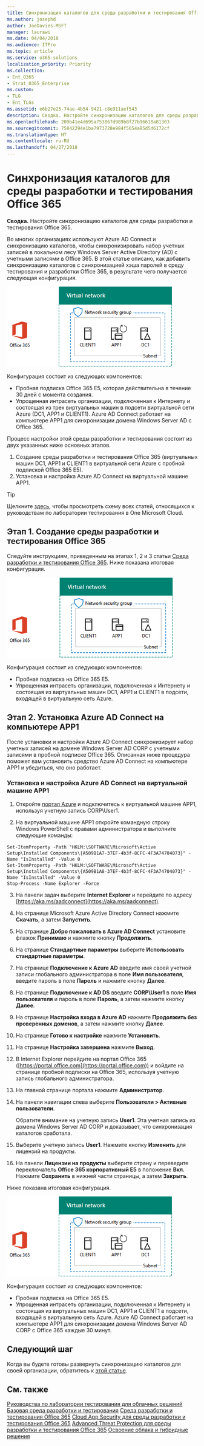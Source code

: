 ```yaml
---
title: Синхронизация каталогов для среды разработки и тестирования Office 365
ms.author: josephd
author: JoeDavies-MSFT
manager: laurawi
ms.date: 04/04/2018
ms.audience: ITPro
ms.topic: article
ms.service: o365-solutions
localization_priority: Priority
ms.collection:
- Ent_O365
- Strat_O365_Enterprise
ms.custom:
- TLG
- Ent_TLGs
ms.assetid: e6b27e25-74ae-4b54-9421-c8e911aef543
description: Сводка. Настройте синхронизацию каталогов для среды разработки и тестирования Office 365.
ms.openlocfilehash: 209b41e4d695a753867d989b8f27b96618a81303
ms.sourcegitcommit: 75842294e1ba7973728e984f5654a85d5d6172cf
ms.translationtype: HT
ms.contentlocale: ru-RU
ms.lasthandoff: 04/27/2018
---
```

# <a name="directory-synchronization-for-your-office-365-devtest-environment"></a>Синхронизация каталогов для среды разработки и тестирования Office 365

 **Сводка.** Настройте синхронизацию каталогов для среды разработки и тестирования Office 365.
  
Во многих организациях используют Azure AD Connect и синхронизацию каталогов, чтобы синхронизировать набор учетных записей в локальном лесу Windows Server Active Directory (AD) с учетными записями в Office 365. В этой статье описано, как добавить синхронизацию каталогов с синхронизацией хэша паролей в среду тестирования и разработки Office 365, в результате чего получается следующая конфигурация.
  
![Среда разработки и тестирования Office 365 с синхронизацией каталогов](images/be5b37b0-f832-4878-b153-436c31546e21.png)
  
Конфигурация состоит из следующих компонентов: 
  
- Пробная подписка Office 365 E5, которая действительна в течение 30 дней с момента создания.
- Упрощенная интрасеть организации, подключенная к Интернету и состоящая из трех виртуальных машин в подсети виртуальной сети Azure (DC1, APP1 и CLIENT1). Azure AD Connect работает на компьютере APP1 для синхронизации домена Windows Server AD с Office 365.
    
Процесс настройки этой среды разработки и тестирования состоит из двух указанных ниже основных этапов.
  
1. Создание среды разработки и тестирования Office 365 (виртуальных машин DC1, APP1 и CLIENT1 в виртуальной сети Azure с пробной подпиской Office 365 E5).
2. Установка и настройка Azure AD Connect на виртуальной машине APP1.
    
> [!TIP]
> Щелкните [здесь](http://aka.ms/catlgstack), чтобы просмотреть схему всех статей, относящихся к руководствам по лаборатории тестирования в One Microsoft Cloud.
  
## <a name="phase-1-create-an-office-365-devtest-environment"></a>Этап 1. Создание среды разработки и тестирования Office 365

Следуйте инструкциям, приведенным на этапах 1, 2 и 3 статьи [Среда разработки и тестирования Office 365](office-365-dev-test-environment.md). Ниже показана итоговая конфигурация.
  
![Среда разработки и тестирования Office 365](images/48fb91aa-09b0-4020-a496-a8253920c45d.png)
  
Конфигурация состоит из следующих компонентов: 
  
- Пробная подписка на Office 365 E5.
- Упрощенная интрасеть организации, подключенная к Интернету и состоящая из виртуальных машин DC1, APP1 и CLIENT1 в подсети, входящей в виртуальную сеть Azure.
    
## <a name="phase-2-install-azure-ad-connect-on-app1"></a>Этап 2. Установка Azure AD Connect на компьютере APP1

После установки и настройки Azure AD Connect синхронизирует набор учетных записей на домене Windows Server AD CORP с учетными записями в пробной подписке Office 365. Описанная ниже процедура поможет вам установить средство Azure AD Connect на компьютере APP1 и убедиться, что оно работает.
  
### <a name="install-and-configure-azure-ad-connect-on-app1"></a>Установка и настройка Azure AD Connect на виртуальной машине APP1

1. Откройте [портал Azure](https://portal.azure.com) и подключитесь к виртуальной машине APP1, используя учетную запись CORP\\User1.
    
2. На виртуальной машине APP1 откройте командную строку Windows PowerShell с правами администратора и выполните следующие команды:
    
  ```
  Set-ItemProperty -Path "HKLM:\SOFTWARE\Microsoft\Active Setup\Installed Components\{A509B1A7-37EF-4b3f-8CFC-4F3A74704073}" -Name "IsInstalled" -Value 0
Set-ItemProperty -Path "HKLM:\SOFTWARE\Microsoft\Active Setup\Installed Components\{A509B1A8-37EF-4b3f-8CFC-4F3A74704073}" -Name "IsInstalled" -Value 0
Stop-Process -Name Explorer -Force

  ```

3. На панели задач выберите **Internet Explorer** и перейдите по адресу [https://aka.ms/aadconnect](https://aka.ms/aadconnect).
    
4. На странице Microsoft Azure Active Directory Connect нажмите **Скачать**, а затем **Запустить**.
    
5. На странице **Добро пожаловать в Azure AD Connect** установите флажок **Принимаю** и нажмите кнопку **Продолжить**.
    
6. На странице **Стандартные параметры** выберите **Использовать стандартные параметры**.
    
7. На странице **Подключение к Azure AD** введите имя своей учетной записи глобального администратора в поле **Имя пользователя**, введите пароль в поле **Пароль** и нажмите кнопку **Далее**.
    
8. На странице **Подключение к AD DS** введите **CORP\\User1** в поле **Имя пользователя** и пароль в поле **Пароль**, а затем нажмите кнопку **Далее**.
    
9. На странице **Настройка входа в Azure AD** нажмите **Продолжить без проверенных доменов**, а затем нажмите кнопку **Далее**.
    
10. На странице **Готово к настройке** нажмите **Установить**.
    
11. На странице **Настройка завершена** нажмите **Выход**.
    
12. В Internet Explorer перейдите на портал Office 365 ([https://portal.office.com](https://portal.office.com)) и войдите на странице пробной подписки на Office 365, используя учетную запись глобального администратора.
    
13. На главной странице портала нажмите **Администратор**.
    
14. На панели навигации слева выберите **Пользователи > Активные пользователи**.
    
    Обратите внимание на учетную запись **User1**. Эта учетная запись из домена Windows Server AD CORP и доказывает, что синхронизация каталогов сработала.
    
15. Выберите учетную запись **User1**. Нажмите кнопку **Изменить** для лицензий на продукты.
    
16. На панели **Лицензии на продукты** выберите страну и переведите переключатель **Office 365 корпоративный E5** в положение **Вкл.** Нажмите **Сохранить** в нижней части страницы, а затем **Закрыть**.
    
Ниже показана итоговая конфигурация.
  
![Среда разработки и тестирования Office 365 с синхронизацией каталогов](images/be5b37b0-f832-4878-b153-436c31546e21.png)
  
Конфигурация состоит из следующих компонентов: 
  
- Пробная подписка на Office 365 E5.
- Упрощенная интрасеть организации, подключенная к Интернету и состоящая из виртуальных машин DC1, APP1 и CLIENT1 в подсети, входящей в виртуальную сеть Azure. Azure AD Connect работает на компьютере APP1 для синхронизации домена Windows Server AD CORP с Office 365 каждые 30 минут.
    
## <a name="next-step"></a>Следующий шаг

Когда вы будете готовы развернуть синхронизацию каталогов для своей организации, обратитесь к [этой статье](deploy-office-365-directory-synchronization-dirsync-in-microsoft-azure.md).

## <a name="see-also"></a>См. также

[Руководства по лаборатории тестирования для облачных решений](cloud-adoption-test-lab-guides-tlgs.md)
[Базовая среда разработки и тестирования](base-configuration-dev-test-environment.md)
[Среда разработки и тестирования Office 365](office-365-dev-test-environment.md)
[Cloud App Security для среды разработки и тестирования Office 365](cloud-app-security-for-your-office-365-dev-test-environment.md)
[Advanced Threat Protection для среды разработки и тестирования Office 365](advanced-threat-protection-for-your-office-365-dev-test-environment.md)
[Освоение облака и гибридные решения](cloud-adoption-and-hybrid-solutions.md)




